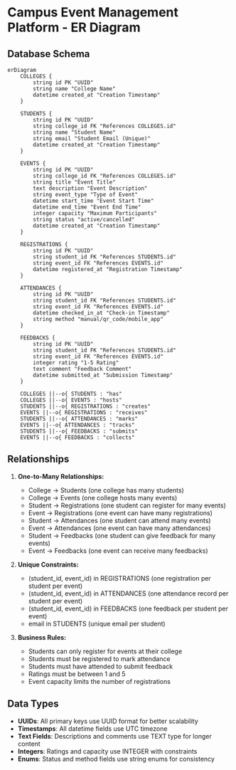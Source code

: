 # Campus Event Management Platform - ER Diagram

## Database Schema

```mermaid
erDiagram
    COLLEGES {
        string id PK "UUID"
        string name "College Name"
        datetime created_at "Creation Timestamp"
    }
    
    STUDENTS {
        string id PK "UUID"
        string college_id FK "References COLLEGES.id"
        string name "Student Name"
        string email "Student Email (Unique)"
        datetime created_at "Creation Timestamp"
    }
    
    EVENTS {
        string id PK "UUID"
        string college_id FK "References COLLEGES.id"
        string title "Event Title"
        text description "Event Description"
        string event_type "Type of Event"
        datetime start_time "Event Start Time"
        datetime end_time "Event End Time"
        integer capacity "Maximum Participants"
        string status "active/cancelled"
        datetime created_at "Creation Timestamp"
    }
    
    REGISTRATIONS {
        string id PK "UUID"
        string student_id FK "References STUDENTS.id"
        string event_id FK "References EVENTS.id"
        datetime registered_at "Registration Timestamp"
    }
    
    ATTENDANCES {
        string id PK "UUID"
        string student_id FK "References STUDENTS.id"
        string event_id FK "References EVENTS.id"
        datetime checked_in_at "Check-in Timestamp"
        string method "manual/qr_code/mobile_app"
    }
    
    FEEDBACKS {
        string id PK "UUID"
        string student_id FK "References STUDENTS.id"
        string event_id FK "References EVENTS.id"
        integer rating "1-5 Rating"
        text comment "Feedback Comment"
        datetime submitted_at "Submission Timestamp"
    }

    COLLEGES ||--o{ STUDENTS : "has"
    COLLEGES ||--o{ EVENTS : "hosts"
    STUDENTS ||--o{ REGISTRATIONS : "creates"
    EVENTS ||--o{ REGISTRATIONS : "receives"
    STUDENTS ||--o{ ATTENDANCES : "marks"
    EVENTS ||--o{ ATTENDANCES : "tracks"
    STUDENTS ||--o{ FEEDBACKS : "submits"
    EVENTS ||--o{ FEEDBACKS : "collects"
```

## Relationships

1. **One-to-Many Relationships:**
   - College → Students (one college has many students)
   - College → Events (one college hosts many events)
   - Student → Registrations (one student can register for many events)
   - Event → Registrations (one event can have many registrations)
   - Student → Attendances (one student can attend many events)
   - Event → Attendances (one event can have many attendances)
   - Student → Feedbacks (one student can give feedback for many events)
   - Event → Feedbacks (one event can receive many feedbacks)

2. **Unique Constraints:**
   - (student_id, event_id) in REGISTRATIONS (one registration per student per event)
   - (student_id, event_id) in ATTENDANCES (one attendance record per student per event)
   - (student_id, event_id) in FEEDBACKS (one feedback per student per event)
   - email in STUDENTS (unique email per student)

3. **Business Rules:**
   - Students can only register for events at their college
   - Students must be registered to mark attendance
   - Students must have attended to submit feedback
   - Ratings must be between 1 and 5
   - Event capacity limits the number of registrations

## Data Types

- **UUIDs**: All primary keys use UUID format for better scalability
- **Timestamps**: All datetime fields use UTC timezone
- **Text Fields**: Descriptions and comments use TEXT type for longer content
- **Integers**: Ratings and capacity use INTEGER with constraints
- **Enums**: Status and method fields use string enums for consistency
